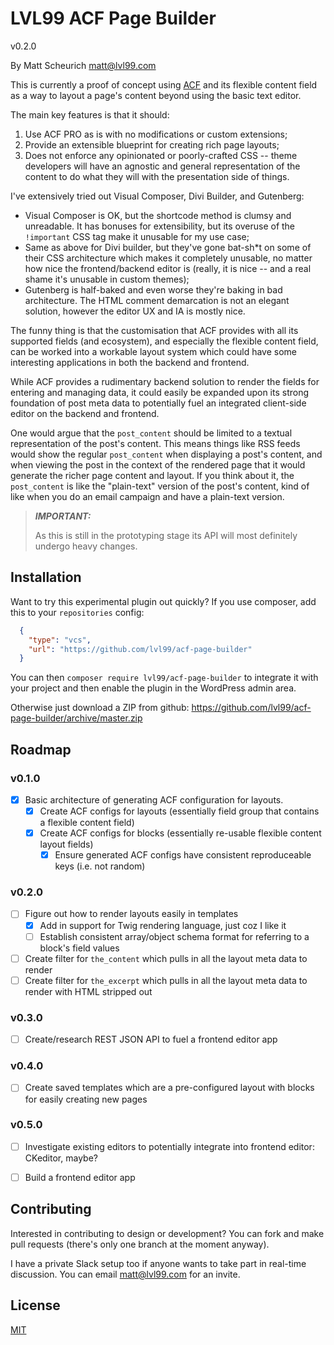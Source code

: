 # LVL99 ACF Page Builder

v0.2.0

By Matt Scheurich <matt@lvl99.com>

This is currently a proof of concept using [ACF](http://www.advancedcustomfields.com) and its flexible content field
as a way to layout a page's content beyond using the basic text editor.

The main key features is that it should:
  1. Use ACF PRO as is with no modifications or custom extensions; 
  2. Provide an extensible blueprint for creating rich page layouts;
  3. Does not enforce any opinionated or poorly-crafted CSS -- theme developers will have an agnostic and general
     representation of the content to do what they will with the presentation side of things.

I've extensively tried out Visual Composer, Divi Builder, and Gutenberg:
  - Visual Composer is OK, but the shortcode method is clumsy and unreadable. It has bonuses for extensibility, but its
    overuse of the `!important` CSS tag make it unusable for my use case;
  - Same as above for Divi builder, but they've gone bat-sh*t on some of their CSS architecture which makes it
    completely unusable, no matter how nice the frontend/backend editor is (really, it is nice -- and a real shame it's
    unusable in custom themes);
  - Gutenberg is half-baked and even worse they're baking in bad architecture. The HTML comment demarcation is not an
    elegant solution, however the editor UX and IA is mostly nice.

The funny thing is that the customisation that ACF provides with all its supported fields (and ecosystem), and
especially the flexible content field, can be worked into a workable layout system which could have some interesting
applications in both the backend and frontend.
 
While ACF provides a rudimentary backend solution to render the fields for entering and managing data, it could easily
be expanded upon its strong foundation of post meta data to potentially fuel an integrated client-side editor on the
backend and frontend.

One would argue that the `post_content` should be limited to a textual representation of the post's content. This means
things like RSS feeds would show the regular `post_content` when displaying a post's content, and when viewing the post
in the context of the rendered page that it would generate the richer page content and layout. If you think about it,
the `post_content` is like the "plain-text" version of the post's content, kind of like when you do an email campaign
and have a plain-text version.

> ***IMPORTANT:***
>
> As this is still in the prototyping stage its API will most definitely undergo heavy changes.


## Installation

Want to try this experimental plugin out quickly? If you use composer, add this to your `repositories` config:

```json
  {
    "type": "vcs",
    "url": "https://github.com/lvl99/acf-page-builder"
  }
```

You can then `composer require lvl99/acf-page-builder` to integrate it with your project and then enable the plugin
in the WordPress admin area.

Otherwise just download a ZIP from github: https://github.com/lvl99/acf-page-builder/archive/master.zip


## Roadmap

### v0.1.0
  - [x] Basic architecture of generating ACF configuration for layouts.
    - [x] Create ACF configs for layouts (essentially field group that contains a flexible content field)
    - [x] Create ACF configs for blocks (essentially re-usable flexible content layout fields)
      - [x] Ensure generated ACF configs have consistent reproduceable keys (i.e. not random)

### v0.2.0
  - [ ] Figure out how to render layouts easily in templates
    - [x] Add in support for Twig rendering language, just coz I like it
    - [ ] Establish consistent array/object schema format for referring to a block's field values
  - [ ] Create filter for `the_content` which pulls in all the layout meta data to render
  - [ ] Create filter for `the_excerpt` which pulls in all the layout meta data to render with HTML stripped out

### v0.3.0
  - [ ] Create/research REST JSON API to fuel a frontend editor app
  
### v0.4.0
  - [ ] Create saved templates which are a pre-configured layout with blocks for easily creating new pages

### v0.5.0
  - [ ] Investigate existing editors to potentially integrate into frontend editor: CKeditor, maybe?
  - [ ] Build a frontend editor app


## Contributing

Interested in contributing to design or development? You can fork and make pull requests (there's only one branch at the
moment anyway).

I have a private Slack setup too if anyone wants to take part in real-time discussion. You can email <matt@lvl99.com>
for an invite. 


## License

[MIT](LICENSE.md)
